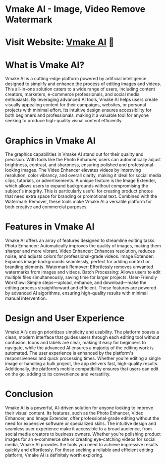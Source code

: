 # Vmake AI - Image, Video Remove Watermark 
# Visit Website: [Vmake AI](https://hiheai.com/vmake-ai/) 👋

# What is Vmake AI?
Vmake AI is a cutting-edge platform powered by artificial intelligence designed to simplify and enhance the process of editing images and videos. This all-in-one solution caters to a wide range of users, including content creators, marketers, e-commerce professionals, and social media enthusiasts. By leveraging advanced AI tools, Vmake AI helps users create visually appealing content for their campaigns, websites, or personal projects with minimal effort. Its intuitive design ensures accessibility for both beginners and professionals, making it a valuable tool for anyone seeking to produce high-quality visual content efficiently.

# Graphics in Vmake AI
The graphics capabilities in Vmake AI stand out for their quality and precision. With tools like the Photo Enhancer, users can automatically adjust brightness, contrast, and sharpness, ensuring polished and professional-looking images. The Video Enhancer elevates videos by improving resolution, color vibrancy, and overall clarity, making it ideal for social media clips, tutorials, or advertisements.
A unique feature is the Image Extender, which allows users to expand backgrounds without compromising the subject's integrity. This is particularly useful for creating product photos that need extra space for branding or promotional text. Combined with the Watermark Remover, these tools make Vmake AI a versatile platform for both creative and commercial purposes.

# Features in Vmake AI
Vmake AI offers an array of features designed to streamline editing tasks:
Photo Enhancer: Automatically improves the quality of images, making them sharper and more vibrant.
Video Enhancer: Enhances resolution, reduces noise, and adjusts colors for professional-grade videos.
Image Extender: Expands image backgrounds seamlessly, perfect for adding context or branding elements.
Watermark Remover: Effortlessly removes unwanted watermarks from images and videos.
Batch Processing: Allows users to edit multiple files simultaneously, saving time for larger projects.
User-Friendly Workflow: Simple steps—upload, enhance, and download—make the editing process straightforward and efficient.
These features are powered by advanced AI algorithms, ensuring high-quality results with minimal manual intervention.

# Design and User Experience
Vmake AI’s design prioritizes simplicity and usability. The platform boasts a clean, modern interface that guides users through each editing tool without confusion. Icons and labels are clear, making it easy for beginners to navigate, while the advanced AI ensures a majority of the editing work is automated.
The user experience is enhanced by the platform's responsiveness and quick processing times. Whether you’re editing a single image or handling a bulk project, the app delivers fast, high-quality results. Additionally, the platform’s mobile compatibility ensures that users can edit on the go, adding to its convenience and versatility.

# Conclusion
Vmake AI is a powerful, AI-driven solution for anyone looking to improve their visual content. Its features, such as the Photo Enhancer, Video Enhancer, and Image Extender, offer professional-grade editing without the need for expensive software or specialized skills. The intuitive design and seamless user experience make it accessible to a broad audience, from social media creators to business owners.
Whether you’re polishing product images for an e-commerce site or creating eye-catching videos for social media, Vmake AI provides the tools you need to achieve impressive results quickly and effortlessly. For those seeking a reliable and efficient editing platform, Vmake AI is definitely worth exploring.
